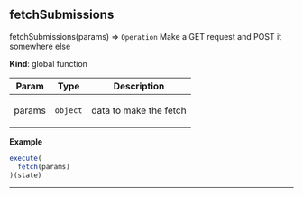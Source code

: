 ## fetchSubmissions

fetchSubmissions(params) ⇒ <code>Operation</code>
Make a GET request and POST it somewhere else

**Kind**: global function  
<table>
  <thead>
    <tr>
      <th>Param</th><th>Type</th><th>Description</th>
    </tr>
  </thead>
  <tbody>
<tr>
    <td>params</td><td><code>object</code></td><td><p>data to make the fetch</p>
</td>
    </tr>  </tbody>
</table>

**Example**  
```js
execute(
  fetch(params)
)(state)
```

* * *

